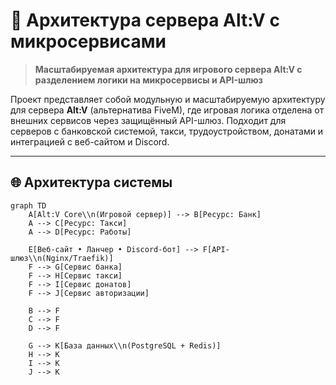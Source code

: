 # 🚀 Архитектура сервера Alt:V с микросервисами

> **Масштабируемая архитектура для игрового сервера Alt:V с разделением логики на микросервисы и API-шлюз**

Проект представляет собой модульную и масштабируемую архитектуру для сервера **Alt:V** (альтернатива FiveM), где игровая логика отделена от внешних сервисов через защищённый API-шлюз. Подходит для серверов с банковской системой, такси, трудоустройством, донатами и интеграцией с веб-сайтом и Discord.

---

## 🌐 Архитектура системы

```mermaid
graph TD
    A[Alt:V Core\\n(Игровой сервер)] --> B[Ресурс: Банк]
    A --> C[Ресурс: Такси]
    A --> D[Ресурс: Работы]

    E[Веб-сайт • Ланчер • Discord-бот] --> F[API-шлюз\\n(Nginx/Traefik)]
    F --> G[Сервис банка]
    F --> H[Сервис такси]
    F --> I[Сервис донатов]
    F --> J[Сервис авторизации]

    B --> F
    C --> F
    D --> F

    G --> K[База данных\\n(PostgreSQL + Redis)]
    H --> K
    I --> K
    J --> K
